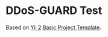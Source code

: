 # DDoS-GUARD Test

Based on [Yii 2](http://www.yiiframework.com/) [Basic Project Template](https://packagist.org/packages/yiisoft/yii2-app-basic).
